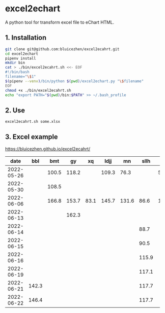 # excel2echart

A python tool for transform excel file to eChart HTML.

## 1. Installation

```bash
git clone git@github.com:bluicezhen/excel2ecahrt.git
cd excel2echart
pipenv install
mkdir bin
cat > ./bin/excel2ecahrt.sh <<- EOF
#!/bin/bash
filename="\$1"
$(pipenv --venv)/bin/python $(pwd)/excel2echart.py "\$filename"
EOF
chmod +x ./bin/excel2ecahrt.sh
echo "export PATH="$(pwd)/bin:$PATH" >> ~/.bash_profile
```

## 2. Use

```bash
excel2ecahrt.sh some.xlsx
```

## 3. Excel example

https://bluicezhen.github.io/excel2ecahrt/

| date       | bbl   | bmt   | gy    | xq   | ldjj  | mn    | sllh  | wd    |
| ---------- | ----- | ----- | ----- | ---- | ----- | ----- | ----- | ----- |
| 2022-05-26 |       | 100.5 | 118.2 |      | 109.3 | 76.3  |       | 57    |
| 2022-05-30 |       | 108.5 |       |      |       |       |       |       |
| 2022-06-06 |       | 166.8 | 153.7 | 83.1 | 145.7 | 131.6 | 86.6  | 119.1 |
| 2022-06-13 |       |       | 162.3 |      |       |       |       |       |
| 2022-06-14 |       |       |       |      |       |       | 88.7  |       |
| 2022-06-15 |       |       |       |      |       |       | 90.5  |       |
| 2022-06-16 |       |       |       |      |       |       | 115.9 |       |
| 2022-06-19 |       |       |       |      |       |       | 117.1 |       |
| 2022-06-21 | 142.3 |       |       |      |       |       | 117.7 |       |
| 2022-06-22 | 146.4 |       |       |      |       |       | 117.7 |       |
